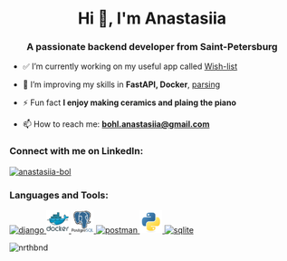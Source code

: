 <h1 align="center">Hi 👋, I'm Anastasiia</h1>
<h3 align="center">A passionate backend developer from Saint-Petersburg</h3>

- ✅ I’m currently working on my useful app called [Wish-list](https://github.com/nrthbnd/wish-list)

- 🌱 I’m improving my skills in **FastAPI, Docker**, [parsing](https://github.com/nrthbnd/scrapy_drugstore)

- ⚡ Fun fact **I enjoy making ceramics and plaing the piano**
  
- 📫 How to reach me: **bohl.anastasiia@gmail.com**


<h3 align="left">Connect with me on LinkedIn:</h3>
<p align="left">
<a href="https://linkedin.com/in/anastasiia-bol" target="blank"><img align="center" src="https://raw.githubusercontent.com/rahuldkjain/github-profile-readme-generator/master/src/images/icons/Social/linked-in-alt.svg" alt="anastasiia-bol" height="30" width="40" /></a>
</p>

<h3 align="left">Languages and Tools:</h3>
<p align="left"> <a href="https://www.djangoproject.com/" target="_blank" rel="noreferrer"> <img src="https://cdn.worldvectorlogo.com/logos/django.svg" alt="django" width="40" height="40"/> </a> <a href="https://www.docker.com/" target="_blank" rel="noreferrer"> <img src="https://raw.githubusercontent.com/devicons/devicon/master/icons/docker/docker-original-wordmark.svg" alt="docker" width="40" height="40"/> </a> <a href="https://www.postgresql.org" target="_blank" rel="noreferrer"> <img src="https://raw.githubusercontent.com/devicons/devicon/master/icons/postgresql/postgresql-original-wordmark.svg" alt="postgresql" width="40" height="40"/> </a> <a href="https://postman.com" target="_blank" rel="noreferrer"> <img src="https://www.vectorlogo.zone/logos/getpostman/getpostman-icon.svg" alt="postman" width="40" height="40"/> </a> <a href="https://www.python.org" target="_blank" rel="noreferrer"> <img src="https://raw.githubusercontent.com/devicons/devicon/master/icons/python/python-original.svg" alt="python" width="40" height="40"/> </a> <a href="https://www.sqlite.org/" target="_blank" rel="noreferrer"> <img src="https://www.vectorlogo.zone/logos/sqlite/sqlite-icon.svg" alt="sqlite" width="40" height="40"/> </a> </p>

<p><img align="left" src="https://github-readme-stats.vercel.app/api/top-langs?username=nrthbnd&show_icons=true&locale=en&layout=compact" alt="nrthbnd" /></p>
